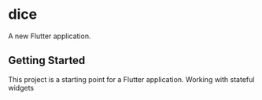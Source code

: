# dice

A new Flutter application.

## Getting Started

This project is a starting point for a Flutter application.
Working with stateful widgets

